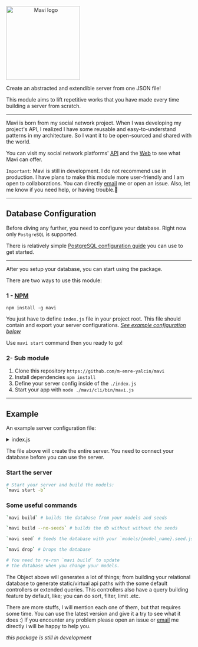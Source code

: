 <img src="https://raw.githubusercontent.com/m-emre-yalcin/mavi/main/public/logo-variant-1.svg" alt="Mavi logo" width="200px" style="text-align: center;" />

Create an abstracted and extendible server from one JSON file!

This module aims to lift repetitive works that you have made every time building a server from scratch.

---

Mavi is born from my social network project. When I was developing my project's API, I realized I have some reusable and easy-to-understand patterns in my architecture. So I want it to be open-sourced and shared with the world.

You can visit my social network platforms' [API](https://api.lorinto.com) and the [Web](https://lorinto.com) to see what Mavi can offer.

`Important`: Mavi is still in development. I do not recommend use in production. I have plans to make this module more user-friendly and I am open to collaborations. You can directly [email](mailto:emrreyalcin@gmail.com) me or open an issue. Also, let me know if you need help, or having trouble.🙂

---

## Database Configuration

Before diving any further, you need to configure your database.
Right now only `PostgreSQL` is supported.

There is relatively simple [PostgreSQL configuration guide](https://www.digitalocean.com/community/tutorials/how-to-install-and-use-postgresql-on-ubuntu-20-04) you can use to get started.

---

After you setup your database, you can start using the package.

There are two ways to use this module:

### 1 - [NPM](https://www.npmjs.com/package/mavi)

`npm install -g mavi`

You just have to define `index.js` file in your project root.
This file should contain and export your server configurations.
[_See example configuration below_](#server-configuration-example)

Use `mavi start` command then you ready to go!

### 2- Sub module

1. Clone this repository `https://github.com/m-emre-yalcin/mavi`
2. Install dependencies `npm install`
3. Define your server config inside of the `./index.js`
4. Start your app with `node ./mavi/cli/bin/mavi.js`

---

## Example

An example server configuration file:

<details>
<summary>
<a name="server-configuration-example">index.js</a>
</summary>

```js
// index.js

const Package = require('./package.json')
module.exports = {
  poweredBy: 'mavi v'.concat(Package.version),
  host: 'localhost',
  port: 3001,
  cors: {
    // Check the cors module for more options: https://www.npmjs.com/package/cors
    origin: [
      process.env.CLIENT_URL || 'http://localhost:3000',
      process.env.SERVER_URL || 'http://localhost:3001',
    ],
    methods: ['GET', 'HEAD', 'PUT', 'PATCH', 'POST', 'DELETE'],
    allowedHeaders: [
      'x-access-token',
      'x-refresh-token',
      'token',
      'content-type',
      'accept',
    ],
  },
  database: {
    development: {
      client: 'pg',
      connection: {
        database: process.env.DEV_DB_NAME,
        user: process.env.DEV_DB_USER,
        password: process.env.DEV_DB_PASS,
      },
      pool: {
        min: 2,
        max: 10,
      },
      debug: false, // prints knex queries to console
    },
    production: {
      client: 'pg',
      connection: {
        database: process.env.PRO_DB_NAME,
        user: process.env.PRO_DB_USER,
        password: process.env.PRO_DB_PASS,
      },
      pool: {
        min: 2,
        max: 10,
      },
    },
  },
  api: {
    base: '/api',
    routes: {
      posts: [
        {
          path: '/posts',
          method: 'get',
          controller: 'find',
          exclude: ['content'],
          populate: [
            'bookmark',
            'user',
            'community',
            'thumbnail',
            'responseCount',
          ],
          middlewares: ['greetings'],
        },
        {
          path: '/posts/count',
          method: 'get',
          controller: 'count',
        },
        {
          path: '/posts/:id',
          method: 'get',
          controller: 'findOne',
          populate: [
            'bookmark',
            'user',
            'community',
            'thumbnail',
            'responseCount',
            'tags',
          ],
        },
        {
          path: '/posts/:id',
          method: 'put',
          controller: 'update',
          middlewares: ['is-owner'],
          populate: [
            'bookmark',
            'user',
            'community',
            'thumbnail',
            'responseCount',
            'tags',
          ],
        },
        {
          path: '/posts/:id',
          method: 'delete',
          controller: 'delete',
          middlewares: ['is-owner'],
        },
        {
          path: '/posts',
          method: 'post',
          controller: 'create',
          middlewares: ['authorization'],
          utils: ['detect-language'],
          populate: ['bookmark', 'user', 'community', 'thumbnail'],
        },
      ],
      uploads: [
        {
          path: '/uploads',
          method: 'get',
          serve: {
            folder: 'uploads',
            dotfiles: 'ignore',
            etag: false,
            extentsions: ['png', 'jpg', 'jpeg', 'gif', 'ico', 'svg'],
            maxAge: '1d',
          },
        },
        {
          path: '/uploads/list',
          method: 'get',
          controller: 'find',
        },
        {
          path: '/uploads/:id',
          method: 'get',
          controller: 'findOne',
          middlewares: ['is-owner'],
        },
        {
          path: '/uploads/:folder',
          method: 'post',
          controller: [
            'upload',
            {
              accept: 'image',
              folders: ['avatars', 'thumnail'],
              maxFileSize: 5242880, // bytes = 5mb
            },
          ],
          middlewares: ['authorization'],
        },
        {
          path: '/uploads/:id',
          method: 'put',
          controller: 'update',
          middlewares: ['is-owner'],
        },
      ],
      // .
      // .
      // .
    },
    define: {
      // Models generates your database table and api responses
      // Api responses can be customized by the route configs
      models: {
        // an important note here: all the `hash` properties are automatically
        // assigned if you put your models in the `models` folder and export with their name in index file
        // example models/index.js:
        // module.exports = {
        //   users: require('./users'),
        //   posts: require('./posts'),
        // }
        // but if you use them here, you should assign `hash` properties manually
        // hashes are unique strings for each column and model
        // after that, if you change table/column names, add new tables/columns, or change column properties
        // mavi will update your database automatically on build (there is no --watch option for now).
        // 
        // ***
        // ** be careful if you drop/rename your hash property, dependent entity
        // ** will be deleted entirely from your database (0.5.4 and previous versions)
        // ***
        users: {
          id: {
            type: 'increments',
            constraints: ['primary'],
            hash: 'WzE2NDMyMTk4NjY1MDRddXNlcnMuaWQ',
          },
          username: {
            type: 'string',
            constraints: ['unique'],
            maxlength: 18,
            hash: 'WzE2NDMyMTk4Nzc0MjRddXNlcnMudXNlcm5hbWU',
          },
          email: {
            type: 'string',
            constraints: ['unique'],
            maxlength: 100,
            hash: 'WzE2NDMyMjA4Nzg4MDdddXNlcnMuZW1haWw',
          },
          age: {
            type: 'integer',
            hash: 'WzENDMjA4Nzg4MDdddXNlcnMuYWdl',
          },
          fullname: {
            type: 'string',
            maxlength: 100,
            hash: 'WzE2NDMyMjE0OTg0NzFdbXl1c2Vycy5mdWxsbmFtZQ',
          },
          password: {
            type: 'string',
            private: true,
            hash: 'WzE2NDMzOTk3MzA4MjJddXNlcnMucGFzc3dvcmQ',
          },
          bio: {
            type: 'string',
            maxlength: 255,
            hash: 'dXNlcnMuYmlv',
          },
          blocked: {
            type: 'boolean',
            default: false,
            hash: 'dXNlcnMuYmxvY2tlZA',
          },
          avatar: { type: 'string', hash: 'dXNlcnMuYXZhdGFy' },
          token: { type: 'text', private: true, hash: 'dXNlcnMudG9rZW4' },
          refresh: { type: 'text', private: true, hash: 'dXNlcnMucmVmcmVzaA' },
          updated_at: {
            type: 'timestamp',
            useTz: true,
            precision: 6,
            hash: 'dXNlcnMudXBkYXRlZF9hdA',
          },
          created_at: {
            type: 'timestamp',
            useTz: true,
            precision: 6,
            hash: 'dXNlcnMuY3JlYXRlZF9hdA',
          },
          hash: 'dXNlcnM',
        },
        posts: {
          id: {
            type: 'increments',
            constraints: ['primary'],
            hash: 'cG9zdHMuaWQ',
          },
          user: {
            type: 'integer',
            constraints: ['notNullable'],
            references: 'users.id', // this is the `id` property of the `users` model
            onDelete: 'cascade', // if you delete a user, all his posts will be deleted
            onUpdate: 'cascade', // if you update a user, all his posts will be updated
            comment: 'author',
            hash: 'cG9zdHMudXNlcg',
          },
          community: {
            type: 'integer',
            references: 'communities.id',
            hash: 'cG9zdHMuY29tbXVuaXR5',
          },
          title: {
            type: 'string',
            maxlength: 100,
            hash: 'cG9zdHMudGl0bGU',
          },
          published: {
            type: 'boolean',
            defaultTo: true,
            hash: 'cG9zdHMucHVibGlzaGVk',
          },
          content: {
            type: 'text',
            constraints: ['notNullable'],
            hash: 'cG9zdHMuY29udGVudA',
          },
          description: {
            type: 'string',
            maxlength: 300,
            hash: 'cG9zdHMuZGVzY3JpcHRpb24',
          },
          thumbnail: {
            type: 'integer',
            references: 'uploads.id',
            hash: 'cG9zdHMudGh1bWJuYWls',
          },
          tags: {
            type: 'string',
            hash: 'cG9zdHMudGFncw',
          },
          language: {
            type: 'string',
            constraints: ['notNullable'],
            hash: 'cG9zdHMubGFuZ3VhZ2U',
          },
          // if type is a timestamp and the column name includes `update`, date will be updated automatically on every update
          updated_at: {
            type: 'timestamp',
            useTz: true,
            precision: 6,
            hash: 'cG9zdHMudXBkYXRlZF9hdA',
          },
          // if type is a timestamp and the column name includes `create`, date will be created automatically on creation
          created_at: {
            type: 'timestamp',
            useTz: true,
            precision: 6,
            hash: 'cG9zdHMuY3JlYXRlZF9hdA',
          },
          hash: 'WzE2NDM1Nzg3NDYwNzBdcG9zdHM',
        },
        uploads: {
          id: {
            type: 'increments',
            constraints: ['primary'],
            hash: 'dXBsb2Fkcy5pZA',
          },
          url: {
            type: 'text',
            constraints: ['notNullable'],
            hash: 'dXBsb2Fkcy51cmw',
          },
          alt: { type: 'text', hash: 'dXBsb2Fkcy5hbHQ' },
          user: {
            type: 'integer',
            comment: 'Image owner',
            references: 'users.id',
            hash: 'dXBsb2Fkcy51c2Vy',
          },
          updated_at: {
            type: 'timestamp',
            useTz: true,
            precision: 6,
            hash: 'dXBsb2Fkcy51cGRhdGVkX2F0',
          },
          created_at: {
            type: 'timestamp',
            useTz: true,
            precision: 6,
            hash: 'dXBsb2Fkcy5jcmVhdGVkX2F0',
          },
          hash: 'dXBsb2Fkcw',
        },
      },
      // Seeds are automatically inserted into your database
      seeds: {
        posts: [
          {
            id: 1,
            user: 1,
            community: 1,
            title: 'Post 1',
            published: true,
            content: '<p>This is the first post</p>',
            description: 'This is the first post',
            thumbnail: 1,
            tags: '[1,2]',
            language: 'en',
            updated_at: '2022-01-01 00:00:00',
            created_at: '2022-01-01 00:00:00',
          },
        ],
      },
      // Populate configs are used in routes
      // There are different types of populates but none of them are standard. Will explain when they are ready.
      populate: {
        user: {
          select: 'user',
          from: 'users',
          type: 'object',
          columns: [
            'id',
            'username',
            'email',
            'avatar',
            'fullname',
            'created_at',
          ],
        },
        community: {
          select: 'community',
          from: 'communities',
          type: 'object',
          exclude: ['updated_at'],
          populate: ['icon'],
        },
        thumbnail: {
          select: 'thumbnail',
          from: 'uploads',
          type: 'object',
        },
        icon: {
          select: 'icon',
          from: 'uploads',
          type: 'object',
        },
        replyTo: {
          select: 'replyTo',
          from: 'threads',
          type: 'object',
          exclude: ['content', 'timestamps'],
        },
        responseTo: {
          select: 'responseTo',
          from: 'posts',
          type: 'object',
          columns: ['id', 'title', 'community', 'description'],
          populate: ['community'],
        },
        tags: {
          select: 'tags',
          from: 'tags',
          type: 'array-reference',
        },
        responseCount: {
          select: 'responseCount',
          on: 'responseTo',
          from: 'threads',
          type: 'count',
        },
        replyCount: {
          select: 'replyCount',
          on: 'replyTo',
          from: 'threads',
          type: 'count',
        },
        bookmark: {
          select: 'bookmark',
          from: 'bookmarks', // current model name.
          on: 'references', // references = row.id
          query: {
            where: 'type-eq-#context', // #context = parent model name
            // eg: if populate `bookmark` used in posts, parent model name will be posts.
          },
          type: 'token-reference',
          returning: 'id', // '*' or specific column
        },
      },
      // Middlewares are used in routes
      middlewares: {
        greetings: function (req, res, next) {
          console.log('Hello from middleware!')
          next()
        },
      },
    },
  },
}
```

</details>

The file above will create the entire server. You need to connect your database before you can use the server.

### Start the server

```sh
# Start your server and build the models:
`mavi start -b`
```

### Some useful commands

```sh
`mavi build` # builds the database from your models and seeds

`mavi build --no-seeds` # builds the db without without the seeds

`mavi seed` # Seeds the database with your `models/{model_name}.seed.js` files

`mavi drop` # Drops the database

# You need to re-run `mavi build` to update
# the database when you change your models.
```

The Object above will generates a lot of things; from building your relational database to generate static/virtual api paths with the some default controllers or extended queries. This controllers also have a query building feature by default, like; you can do sort, filter, limit .etc.

There are more stuffs, I will mention each one of them, but that requires some time. You can use the latest version and give it a try to see what it does :) If you encounter any problem please open an issue or [email](mailto:emrreyalcin@gmail.com) me directly i will be happy to help you.

_this package is still in development_
